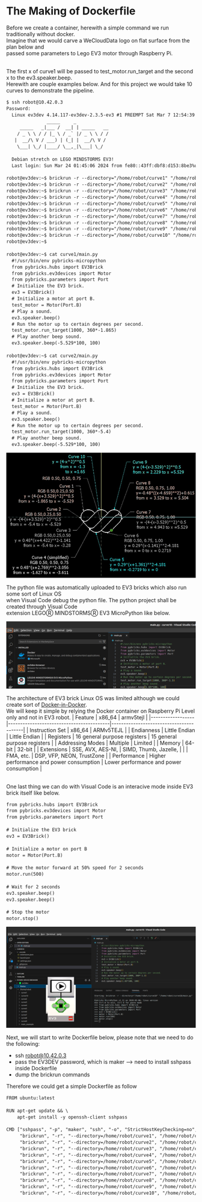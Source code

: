 # The Making of Dockerfile
Before we create a container, herewith a simple command we run traditionally without docker.</br>
Imagine that we would carve a WeCloudData logo on flat surface from the plan below and</br>
passed some parameters to Lego EV3 motor through Raspberry Pi.</br></br>

The first x of curve1 will be passed to test_motor.run_target and the second x to the ev3.speaker.beep.</br>
Herewith are couple examples below. And for this project we would take 10 curves to demonstrate the pipeline.

```txt
$ ssh robot@10.42.0.3
Password: 
  Linux ev3dev 4.14.117-ev3dev-2.3.5-ev3 #1 PREEMPT Sat Mar 7 12:54:39 CST 2020 armv5tejl
               _____     _
     _____   _|___ /  __| | _____   __
    / _ \ \ / / |_ \ / _` |/ _ \ \ / /
   |  __/\ V / ___) | (_| |  __/\ V /
    \___| \_/ |____/ \__,_|\___| \_/
  
  Debian stretch on LEGO MINDSTORMS EV3!
  Last login: Sun Mar 24 01:45:06 2024 from fe80::43ff:dbf8:d153:8be3%usb0

robot@ev3dev:~$ brickrun -r --directory="/home/robot/curve1" "/home/robot/curve1/main.py"
robot@ev3dev:~$ brickrun -r --directory="/home/robot/curve2" "/home/robot/curve2/main.py"
robot@ev3dev:~$ brickrun -r --directory="/home/robot/curve3" "/home/robot/curve3/main.py"
robot@ev3dev:~$ brickrun -r --directory="/home/robot/curve4" "/home/robot/curve4/main.py"
robot@ev3dev:~$ brickrun -r --directory="/home/robot/curve5" "/home/robot/curve5/main.py"
robot@ev3dev:~$ brickrun -r --directory="/home/robot/curve6" "/home/robot/curve6/main.py"
robot@ev3dev:~$ brickrun -r --directory="/home/robot/curve7" "/home/robot/curve7/main.py"
robot@ev3dev:~$ brickrun -r --directory="/home/robot/curve8" "/home/robot/curve8/main.py"
robot@ev3dev:~$ brickrun -r --directory="/home/robot/curve9" "/home/robot/curve9/main.py"
robot@ev3dev:~$ brickrun -r --directory="/home/robot/curve10" "/home/robot/curve10/main.py"
robot@ev3dev:~$

robot@ev3dev:~$ cat curve1/main.py
  #!/usr/bin/env pybricks-micropython
  from pybricks.hubs import EV3Brick
  from pybricks.ev3devices import Motor
  from pybricks.parameters import Port
  # Initialize the EV3 brick.
  ev3 = EV3Brick()
  # Initialize a motor at port B.
  test_motor = Motor(Port.B)
  # Play a sound.
  ev3.speaker.beep()
  # Run the motor up to certain degrees per second. 
  test_motor.run_target(1000, 360*-1.865)
  # Play another beep sound.
  ev3.speaker.beep(-5.529*100, 100)

robot@ev3dev:~$ cat curve2/main.py
  #!/usr/bin/env pybricks-micropython
  from pybricks.hubs import EV3Brick
  from pybricks.ev3devices import Motor
  from pybricks.parameters import Port
  # Initialize the EV3 brick.
  ev3 = EV3Brick()
  # Initialize a motor at port B.
  test_motor = Motor(Port.B)
  # Play a sound.
  ev3.speaker.beep()
  # Run the motor up to certain degrees per second. 
  test_motor.run_target(1000, 360*-5.4)
  # Play another beep sound.
  ev3.speaker.beep(-5.529*100, 100)
```
![](https://github.com/FariusGitHub/temp/blob/main/image/image8.png)

The python file was automatically uploaded to EV3 bricks which also run some sort of Linux OS</br>
when Visual Code debug the python file. The python project shall be created through Visual Code</br>
extension LEGOⓇ MINDSTORMSⓇ EV3 MicroPython like below.

![](https://github.com/FariusGitHub/temp/blob/main/image/image9.png) </br>

The architecture of EV3 brick Linux OS was limited although we could create sort of [Docker-in-Docker](https://github.com/FariusGitHub/Example_Webpage).</br>
We will keep it simple by relying the Docker container on Raspberry Pi Level only and not in EV3 robot.
| Feature          | x86_64                                   | armv5tejl                               |
|------------------|------------------------------------------|-----------------------------------------|
| Instruction Set  | x86_64                                   | ARMv5TEJL                               |
| Endianness       | Little Endian                            | Little Endian                           |
| Registers        | 16 general purpose registers             | 15 general purpose registers            |
| Addressing Modes | Multiple                                 | Limited                                 |
| Memory           | 64-bit                                   | 32-bit                                  |
| Extensions       | SSE, AVX, AES-NI,                        | SIMD, Thumb, Jazelle,                   |
|                  | FMA, etc.                                | DSP, VFP, NEON, TrustZone               |
| Performance      | Higher performance and power consumption | Lower performance and power consumption |

</br>One last thing we can do with Visual Code is an interacive mode inside EV3 brick itself like below.</br>

```txt
from pybricks.hubs import EV3Brick
from pybricks.ev3devices import Motor
from pybricks.parameters import Port

# Initialize the EV3 brick
ev3 = EV3Brick()

# Initialize a motor on port B
motor = Motor(Port.B)

# Move the motor forward at 50% speed for 2 seconds
motor.run(500)

# Wait for 2 seconds
ev3.speaker.beep()
ev3.speaker.beep()

# Stop the motor
motor.stop()
```
![](https://github.com/FariusGitHub/temp/blob/main/image/image10b.png) 
</br>

Next, we will start to write Dockerfile below, please note that we need to do the following: </br>
- ssh robot@10.42.0.3
- pass the EV3DEV password, which is maker  --> need to install sshpass inside Dockerfile
- dump the brickrun commands

Therefore we could get a simple Dockerfile as follow

```txt
FROM ubuntu:latest

RUN apt-get update && \
    apt-get install -y openssh-client sshpass

CMD ["sshpass", "-p", "maker", "ssh", "-o", "StrictHostKeyChecking=no", "robot@10.42.0.3", \
     "brickrun", "-r", "--directory=/home/robot/curve1", "/home/robot/curve1/main.py", "&&", \
     "brickrun", "-r", "--directory=/home/robot/curve2", "/home/robot/curve2/main.py", "&&", \ 
     "brickrun", "-r", "--directory=/home/robot/curve3", "/home/robot/curve3/main.py", "&&", \
     "brickrun", "-r", "--directory=/home/robot/curve4", "/home/robot/curve4/main.py", "&&", \
     "brickrun", "-r", "--directory=/home/robot/curve5", "/home/robot/curve5/main.py", "&&", \
     "brickrun", "-r", "--directory=/home/robot/curve6", "/home/robot/curve6/main.py", "&&", \
     "brickrun", "-r", "--directory=/home/robot/curve7", "/home/robot/curve7/main.py", "&&", \
     "brickrun", "-r", "--directory=/home/robot/curve8", "/home/robot/curve8/main.py", "&&", \
     "brickrun", "-r", "--directory=/home/robot/curve9", "/home/robot/curve9/main.py", "&&", \
     "brickrun", "-r", "--directory=/home/robot/curve10", "/home/robot/curve10/main.py"]
```

